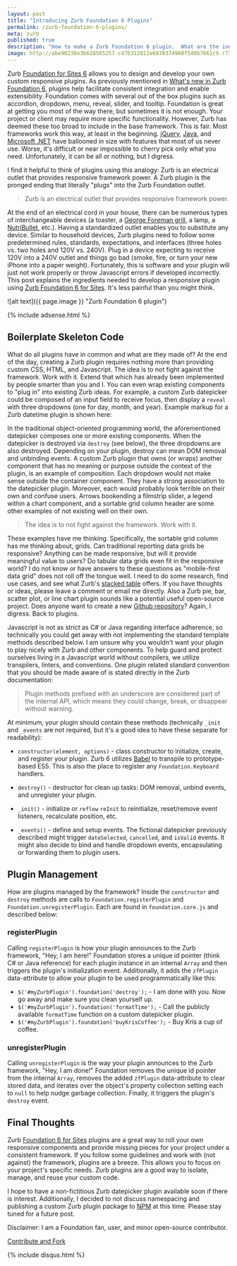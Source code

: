 ```yaml
---
layout: post
title: "Introducing Zurb Foundation 6 Plugins"
permalink: /zurb-foundation-6-plugins/
meta: zurb
published: true
description: "How to make a Zurb Foundation 6 plugin.  What are the ingredients?  Boilerplate Javascript code functions."
image: http://abe90238e3b628565257-c47b312812e6878374960f5d0b7661c9.r73.cf1.rackcdn.com/zurb-plugin.jpg
---
```

Zurb [Foundation for Sites 6](http://foundation.zurb.com/sites/docs/) allows you to design and develop your own custom responsive plugins.  As previously mentioned in [What's new in Zurb Foundation 6](/zurb-foundation-6-whats-new/), plugins help facilitate consistent integration and enable extensibility.  Foundation comes with several out of the box plugins such as accordion, dropdown, menu, reveal, slider, and tooltip.  Foundation is great at getting you most of the way there, but sometimes it is not enough.  Your project or client may require more specific functionality.  However, Zurb has deemed these too broad to include in the base framework.  This is fair.  Most frameworks work this way, at least in the beginning.  [jQuery](http://jquery.com/), [Java](http://www.java.com/), and [Microsoft .NET](https://www.microsoft.com/net/) have ballooned in size with features that most of us never use.  Worse, it's difficult or near impossible to cherry pick only what you need.  Unfortunately, it can be all or nothing, but I digress.

I find it helpful to think of plugins using this analogy: Zurb is an electrical outlet that provides responsive framework power.  A Zurb plugin is the pronged ending that literally "plugs" into the Zurb Foundation outlet.

> Zurb is an electrical outlet that provides responsive framework power.

At the end of an electrical cord in your house, there can be numerous types of interchangeable devices (a toaster, a [George Foreman grill](http://amzn.to/1SlxFNn), a lamp, a [NutriBullet](http://amzn.to/1MJdJXE), etc.).  Having a standardized outlet enables you to substitute any device.  Similar to household devices, Zurb plugins need to follow some predetermined rules, standards, expectations, and interfaces (three holes vs. two holes and 120V vs. 240V).  Plug in a device expecting to receive 120V into a 240V outlet and things go bad (smoke, fire, or turn your new iPhone into a paper weight).  Fortunately, this is software and your plugin will just not work properly or throw Javascript errors if developed incorrectly.  This post explains the ingredients needed to develop a responsive plugin using [Zurb Foundation 6 for Sites](http://foundation.zurb.com/sites). It's less painful than you might think.

![alt text]({{ page.image }} "Zurb Foundation 6 plugin")

{% include adsense.html %}

## Boilerplate Skeleton Code

What do all plugins have in common and what are they made of?  At the end of the day, creating a Zurb plugin requires nothing more than providing custom CSS, HTML, and Javascript.  The idea is to not fight against the framework.  Work with it.  Extend that which has already been implemented by people smarter than you and I.  You can even wrap existing components to "plug in" into existing Zurb ideas.  For example, a custom Zurb datepicker could be composed of an input field to receive focus, then display a `reveal` with three dropdowns (one for day, month, and year).  Example markup for a Zurb datetime plugin is shown here:

<script src="https://gist.github.com/dragthor/0cea3539e5eca54dc0f9fca0b82f5f48.js"></script>

In the traditional object-oriented programming world, the aforementioned datepicker composes one or more existing components.  When the datepicker is destroyed via `destroy` (see below), the three dropdowns are also destroyed.  Depending on your plugin, destroy can mean DOM removal and unbinding events.  A custom Zurb plugin that owns (or wraps) another component that has no meaning or purpose outside the context of the plugin, is an example of composition.  Each dropdown would not make sense outside the container component.  They have a strong association to the datepicker plugin.  Moreover, each would probably look terrible on their own and confuse users.  Arrows bookending a filmstrip slider, a legend within a chart component, and a sortable grid column header are some other examples of not existing well on their own.

> The idea is to not fight against the framework.  Work with it.

These examples have me thinking.  Specifically, the sortable grid column has me thinking about, grids.  Can traditional reporting data grids be responsive?  Anything can be made responsive, but will it provide meaningful value to users?  Do tabular data grids even fit in the responsive world?  I do not know or have answers to these questions as "mobile-first data grid" does not roll off the tongue well.  I need to do some research, find use cases, and see what Zurb's [stacked table](http://foundation.zurb.com/sites/docs/table.html) offers.  If you have thoughts or ideas, please leave a comment or email me directly.  Also a Zurb pie, bar, scatter plot, or line chart plugin sounds like a potential useful open-source project.  Does anyone want to create a new [Github repository](https://github.com/open-source)?  Again, I digress.  Back to plugins.

Javascript is not as strict as C# or Java regarding interface adherence, so technically you could get away with not implementing the standard template methods described below.  I am unsure why you wouldn't want your plugin to play nicely with Zurb and other components.  To help guard and protect ourselves living in a Javascript world without compilers, we utilize transpilers, linters, and conventions.  One plugin related standard convention that you should be made aware of is stated directly in the Zurb documentation:  

> Plugin methods prefixed with an underscore are considered part of the internal API, which means they could change, break, or disappear without warning. 

At minimum, your plugin should contain these methods (technically `_init` and `_events` are not required, but it's a good idea to have these separate for readability):  

* `constructor(element, options)` - class constructor to initialize, create, and register your plugin.  Zurb 6 utilizes [Babel](https://babeljs.io) to transpile to prototype-based ES5.  This is also the place to register any `Foundation.Keyboard` handlers.  

* `destroy()` - destructor for clean up tasks: DOM removal, unbind events, and unregister your plugin. 

* `_init()` - initialize or `reflow` `reInit` to reinitialize, reset/remove event listeners, recalculate position, etc.   

* `_events()` - define and setup events.  The fictional datepicker previously described might trigger `dateSelected`, `cancelled`, and `isValid` events.  It might also decide to bind and handle dropdown events, encapsulating or forwarding them to plugin users.

## Plugin Management 

How are plugins managed by the framework?  Inside the `constructor` and `destroy` methods are calls to `Foundation.registerPlugin` and `Foundation.unregisterPlugin`.  Each are found in `foundation.core.js` and described below:

### registerPlugin

Calling `registerPlugin` is how your plugin announces to the Zurb framework, "Hey, I am here!"  Foundation stores a unique id pointer (think C# or Java reference) for each plugin instance in an internal `Array` and then triggers the plugin's initialization event.  Additionally, it adds the `zfPlugin` data-attribute to allow your plugin to be used programmatically like this:

* `$('#myZurbPlugin').foundation('destroy');` - I am done with you.  Now go away and make sure you clean yourself up.
* `$('#myZurbPlugin').foundation('formatTime');` - Call the publicly available `formatTime` function on a custom datepicker plugin.
* `$('#myZurbPlugin').foundation('buyKrisCoffee');` - Buy Kris a cup of coffee.

### unregisterPlugin

Calling `unregisterPlugin` is the way your plugin announces to the Zurb framework, "Hey, I am done!"  Foundation removes the unique id pointer from the internal `Array`, removes the added `zfPlugin` data-attribute to clear stored data, and iterates over the object's property collection setting each to `null` to help nudge garbage collection.  Finally, it triggers the plugin's `destroy` event.

<script src="https://gist.github.com/dragthor/8ca90a0cd019c1fcb3f45eec7f893904.js"></script> 

## Final Thoughts

Zurb [Foundation 6 for Sites](http://foundation.zurb.com/sites/docs/) plugins are a great way to roll your own responsive components and provide missing pieces for your project under a consistent framework.  If you follow some guidelines and work with (not against) the framework, plugins are a breeze.  This allows you to focus on your project's specific needs.  Zurb plugins are a good way to isolate, manage, and reuse your custom code.

I hope to have a non-fictitious Zurb datepicker plugin available soon if there is interest.  Additionally, I decided to not discuss namespacing and publishing a custom Zurb plugin package to [NPM](https://www.npmjs.com/) at this time.  Please stay tuned for a future post. 

Disclaimer: I am a Foundation fan, user, and minor open-source contributor.

<span class="fi-page-edit size-21"></span> <a href="{{ site.post_source_root }}2016-04-20-zurb-foundation-6-plugins.markdown" target="_blank">Contribute and Fork</a>

{% include disqus.html %}
